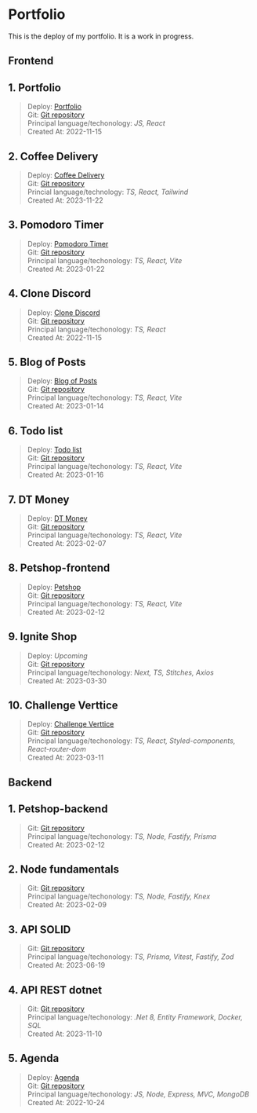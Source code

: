 # Portfolio

This is the deploy of my portfolio. It is a work in progress.

## Frontend

## 1. Portfolio

> Deploy: [Portfolio](https://portfolio-andrademech.vercel.app/) <br />
> Git: [Git repository](https://github.com/andrademech/portfolio) <br />
> Principal language/techonology: *JS, React* <br />
> Created At: 2022-11-15

## 2. Coffee Delivery

> Deploy: [Coffee Delivery](https://coffee-delivery-silk.vercel.app/) <br />
> Git: [Git repository](https://github.com/andrademech/coffee-delivery) <br />
> Princial language/technology: *TS, React, Tailwind* <br />
> Created At: 2023-11-22

## 3. Pomodoro Timer

> Deploy: [Pomodoro Timer](https://ignite-timer-dun.vercel.app/) <br />
> Git: [Git repository](https://github.com/andrademech/ignite-timer) <br />
> Principal language/techonology: *TS, React, Vite* <br />
> Created At: 2023-01-22

## 4. Clone Discord

> Deploy: [Clone Discord](https://clone-discord-rose.vercel.app/) <br />
> Git: [Git repository](https://github.com/andrademech/clone-discord) <br />
> Principal language/techonology: *TS, React* <br />
> Created At: 2022-11-15

## 5. Blog of Posts

> Deploy: [Blog of Posts](https://01-fundamentos-reactjs-ts-nine.vercel.app/) <br />
> Git: [Git repository](https://github.com/andrademech/01-fundamentos-reactjs-ts) <br />
> Principal language/techonology: *TS, React, Vite* <br />
> Created At: 2023-01-14

## 6. Todo list

> Deploy: [Todo list](https://todo-list-ts-pi.vercel.app/) <br />
> Git: [Git repository](https://github.com/andrademech/todo-list-ts) <br />
> Principal language/techonology: *TS, React, Vite* <br />
> Created At: 2023-01-16

## 7. DT Money

> Deploy: [DT Money](https://03-dt-money-eight.vercel.app/) <br />
> Git: [Git repository](https://github.com/andrademech/03-dt-money) <br />
> Principal language/techonology: *TS, React, Vite* <br />
> Created At: 2023-02-07

## 8. Petshop-frontend

> Deploy: [Petshop](https://petshop-frontend.vercel.app/) <br />
> Git: [Git repository](https://github.com/andrademech/petshop-frontend) <br />
> Principal language/techonology: *TS, React, Vite* <br />
> Created At: 2023-02-12

## 9. Ignite Shop

> Deploy: *Upcoming* <br />
> Git: [Git repository](https://github.com/andrademech/ignite-shop) <br />
> Principal language/techonology: *Next, TS, Stitches, Axios* <br />
> Created At: 2023-03-30

## 10. Challenge Verttice
> Deploy: [Challenge Verttice](https://verttice-challenge.vercel.app/) <br />
> Git: [Git repository](https://github.com/andrademech/verttice-desafio-junior) <br />
> Principal language/techonology: *TS, React, Styled-components, React-router-dom* <br />
> Created At: 2023-03-11

## Backend

## 1. Petshop-backend

> Git: [Git repository](https://github.com/andrademech/petshop-backend) <br />
> Principal language/techonology: *TS, Node, Fastify, Prisma* <br />
> Created At: 2023-02-12

## 2. Node fundamentals

> Git: [Git repository](https://github.com/andrademech/02-api-rest-nodejs) <br />
> Principal language/techonology: *TS, Node, Fastify, Knex* <br />
> Created At: 2023-02-09

## 3. API SOLID

> Git: [Git repository](https://github.com/andrademech/03-api-solid) <br />
> Principal language/techonology: *TS, Prisma, Vitest, Fastify, Zod* <br />
> Created At: 2023-06-19

## 4. API REST dotnet

> Git: [Git repository](https://github.com/andrademech/dotnetapirest) <br />
> Principal language/techonology: *.Net 8, Entity Framework, Docker, SQL* <br />
> Created At: 2023-11-10

## 5. Agenda

> Deploy: [Agenda](https://projeto-agenda-seven.vercel.app/) <br />
> Git: [Git repository](https://github.com/andrademech/projeto-agenda) <br />
> Principal language/techonology: *JS, Node, Express, MVC, MongoDB* <br />
> Created At: 2022-10-24



